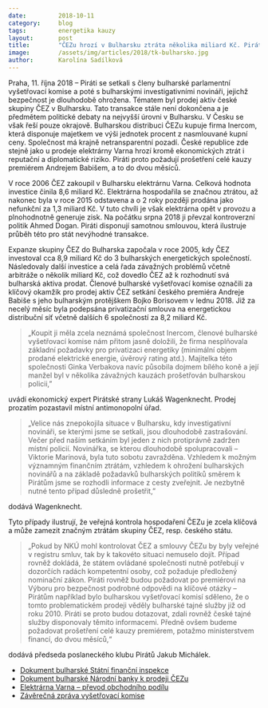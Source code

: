 ```yaml
---
date:         2018-10-11
category:     blog
tags:         energetika kauzy
layout:       post
title:        "ČEZu hrozí v Bulharsku ztráta několika miliard Kč. Piráti žádají konkrétní kroky k nastavení průhledného hospodaření společnosti"
image:        /assets/img/articles/2018/tk-bulharsko.jpg
author:       Karolína Sadílková
--- 
```


Praha, 11. října 2018 – Piráti se setkali s členy bulharské parlamentní vyšetřovací komise a poté s bulharskými investigativními novináři, jejichž bezpečnost je dlouhodobě ohrožena. Tématem byl prodej aktiv české skupiny ČEZ v Bulharsku. Tato transakce stále není dokončena a je předmětem politické debaty na nejvyšší úrovni v Bulharsku. V Česku se však řeší pouze okrajově. Bulharskou distribuci ČEZu kupuje firma Inercom, která disponuje majetkem ve výši jednotek procent z nasmlouvané kupní ceny. Společnost má krajně netransparentní pozadí. České republice zde stejně jako u prodeje elektrárny Varna hrozí kromě ekonomických ztrát i reputační a diplomatické riziko. Piráti proto požadují prošetření celé kauzy premiérem Andrejem Babišem, a to do dvou měsíců.

V roce 2006 ČEZ zakoupil v Bulharsku elektrárnu Varna. Celková hodnota investice činila 8,6 miliard Kč. Elektrárna hospodařila se značnou ztrátou, až nakonec byla v roce 2015 odstavena a o 2 roky později prodána jako nefunkční za 1,3 miliard Kč. V tuto chvíli je však elektrárna opět v provozu a plnohodnotně generuje zisk. Na počátku srpna 2018 ji převzal kontroverzní politik Ahmed Dogan. Piráti disponují samotnou smlouvou, která ilustruje průběh této pro stát nevýhodné transakce.

Expanze skupiny ČEZ do Bulharska započala v roce 2005, kdy ČEZ investoval cca 8,9 miliard Kč do 3 bulharských energetických společností. Následovaly další investice a celá řada závažných problémů včetně arbitráže o několik miliard Kč, což dovedlo ČEZ až k rozhodnutí svá bulharská aktiva prodat. Členové bulharské vyšetřovací komise označili za klíčový okamžik pro prodej aktiv ČEZ setkání českého premiéra Andreje Babiše s jeho bulharským protějškem Bojko Borisovem v lednu 2018. Již za necelý měsíc byla podepsána privatizační smlouva na energetickou distribuční síť včetně dalších 6 společností za 8,2 miliard Kč. 

> „Koupit ji měla zcela neznámá společnost Inercom, členové bulharské vyšetřovací komise nám přitom jasně doložili, že firma nesplňovala základní požadavky pro privatizaci energetiky (minimální objem prodané elektrické energie, úvěrový rating atd.). Majitelka této společnosti Ginka Verbakova navíc působila dojmem bílého koně a její manžel byl v několika závažných kauzách prošetřován bulharskou policii,” 

uvádí ekonomický expert Pirátské strany Lukáš Wagenknecht. Prodej prozatím pozastavil místní antimonopolní úřad.

> „Velice nás znepokojila situace v Bulharsku, kdy investigativní novináři, se kterými jsme se setkali, jsou dlouhodobě zastrašování. Večer před naším setkáním byl jeden z nich protiprávně zadržen místní policií. Novinářka, se kterou dlouhodobě spolupracovali – Viktorie Marinová, byla tuto sobotu zavražděna. Vzhledem k možným významným finančním ztrátám, vzhledem k ohrožení bulharských novinářů a na základě požadavků bulharských politiků směrem k Pirátům jsme se rozhodli informace z cesty zveřejnit. Je nezbytně nutné tento případ důsledně prošetřit,” 

dodává Wagenknecht.

Tyto případy ilustrují, že veřejná kontrola hospodaření ČEZu je zcela klíčová a může zamezit značným ztrátám skupiny ČEZ, resp. českého státu. 

> „Pokud by NKÚ mohl kontrolovat ČEZ a smlouvy ČEZu by byly veřejné v registru smluv, tak by k takovéto situaci nemuselo dojít. Případ rovněž dokládá, že státem ovládané společnosti nutně potřebují v dozorčích radách kompetentní osoby, což požaduje předložený nominační zákon. Piráti rovněž budou požadovat po premiérovi na Výboru pro bezpečnost podrobné odpovědi na klíčové otázky – Pirátům například bylo bulharskou vyšetřovací komisí sděleno, že o tomto problematickém prodeji věděly bulharské tajné služby již od roku 2010. Piráti se proto budou dotazovat, zdali rovněž české tajné služby disponovaly těmito informacemi. Předně ovšem budeme požadovat prošetření celé kauzy premiérem, potažmo ministerstvem financí, do dvou měsíců,“ 

dodává předseda poslaneckého klubu Pirátů Jakub Michálek.

* [Dokument bulharské Státní finanční inspekce](https://www.pirati.cz/assets/pdf/bulharsko-dokument-inspekce.pdf)
* [Dokument bulharské Národní banky k prodeji ČEZu](https://www.pirati.cz/assets/pdf/bulharsko-dopis-narodni-banky.pdf)
* [Elektrárna Varna – převod obchodního podílu](https://www.pirati.cz/assets/pdf/bulharsko-elektrarna-varna.pdf)
* [Závěrečná zpráva vyšetřovací komise](https://www.pirati.cz/assets/pdf/bulharsko-zaverecna-zprava.pdf)
